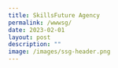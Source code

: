 ```yaml
---
title: SkillsFuture Agency
permalink: /wwwsg/
date: 2023-02-01
layout: post
description: ""
image: /images/ssg-header.png
---
```

